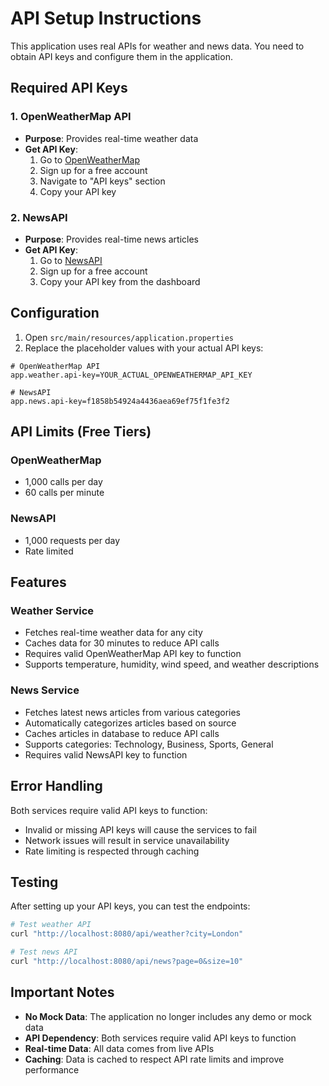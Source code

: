 # API Setup Instructions

This application uses real APIs for weather and news data. You need to obtain API keys and configure them in the application.

## Required API Keys

### 1. OpenWeatherMap API
- **Purpose**: Provides real-time weather data
- **Get API Key**: 
  1. Go to [OpenWeatherMap](https://openweathermap.org/api)
  2. Sign up for a free account
  3. Navigate to "API keys" section
  4. Copy your API key

### 2. NewsAPI
- **Purpose**: Provides real-time news articles
- **Get API Key**:
  1. Go to [NewsAPI](https://newsapi.org/)
  2. Sign up for a free account
  3. Copy your API key from the dashboard

## Configuration

1. Open `src/main/resources/application.properties`
2. Replace the placeholder values with your actual API keys:

```properties
# OpenWeatherMap API
app.weather.api-key=YOUR_ACTUAL_OPENWEATHERMAP_API_KEY

# NewsAPI
app.news.api-key=f1858b54924a4436aea69ef75f1fe3f2
```

## API Limits (Free Tiers)

### OpenWeatherMap
- 1,000 calls per day
- 60 calls per minute

### NewsAPI
- 1,000 requests per day
- Rate limited

## Features

### Weather Service
- Fetches real-time weather data for any city
- Caches data for 30 minutes to reduce API calls
- Requires valid OpenWeatherMap API key to function
- Supports temperature, humidity, wind speed, and weather descriptions

### News Service
- Fetches latest news articles from various categories
- Automatically categorizes articles based on source
- Caches articles in database to reduce API calls
- Supports categories: Technology, Business, Sports, General
- Requires valid NewsAPI key to function

## Error Handling

Both services require valid API keys to function:
- Invalid or missing API keys will cause the services to fail
- Network issues will result in service unavailability
- Rate limiting is respected through caching

## Testing

After setting up your API keys, you can test the endpoints:

```bash
# Test weather API
curl "http://localhost:8080/api/weather?city=London"

# Test news API
curl "http://localhost:8080/api/news?page=0&size=10"
```

## Important Notes

- **No Mock Data**: The application no longer includes any demo or mock data
- **API Dependency**: Both services require valid API keys to function
- **Real-time Data**: All data comes from live APIs
- **Caching**: Data is cached to respect API rate limits and improve performance
